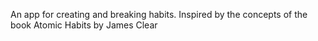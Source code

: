 An app for creating and breaking habits. Inspired by the concepts of the book Atomic Habits by James Clear

